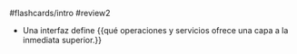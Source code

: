 #flashcards/intro 
#review2
- Una interfaz define {{qué operaciones y servicios ofrece una capa a la inmediata superior.}}
